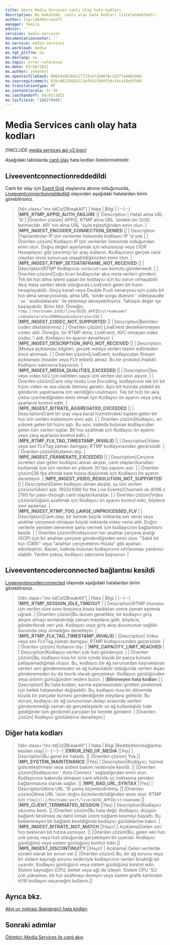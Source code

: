 ```yaml
---
title: Azure Media Services canlı olay hata kodları
description: Bu makalede, canlı olay hata kodları listelenmektedir.
author: IngridAtMicrosoft
manager: femila
editor: ''
services: media-services
documentationcenter: ''
ms.service: media-services
ms.workload: media
ms.tgt_pltfrm: na
ms.devlang: na
ms.topic: error-reference
ms.date: 03/26/2021
ms.author: inhenkel
ms.openlocfilehash: 09859a953b0127733cbf1b0876c1d2ffa6082096
ms.sourcegitcommit: 02bc06155692213ef031f049f5dcf4c418e9f509
ms.translationtype: MT
ms.contentlocale: tr-TR
ms.lasthandoff: 04/03/2021
ms.locfileid: "106279485"
---
```

# <a name="media-services-live-event-error-codes"></a>Media Services canlı olay hata kodları

[!INCLUDE [media services api v3 logo](./includes/v3-hr.md)]

Aşağıdaki tablolarda [canlı olay](live-event-outputs-concept.md) hata kodları listelenmektedir.

## <a name="liveeventconnectionrejected"></a>Liveeventconnectionreddedildi

Canlı bir olay için [Event Grid](../../event-grid/index.yml) olaylarına abone olduğunuzda, [Liveeventconnectionreddedildi](monitoring/media-services-event-schemas.md\#liveeventconnectionrejected) olayından aşağıdaki hatalardan birini görebilirsiniz.
> [!div class="mx-tdCol2BreakAll"]
>| Hata | Bilgi |
>|--|--|
>|**MPE_RTMP_APPID_AUTH_FAILURE** ||
>|Description | Hatalı alma URL 'SI |
>|Önerilen çözüm| APPıD, RTMP alma URL 'sindeki bir GUID belirtecidir. API 'nin alma URL 'siyle eşleştiğinden emin olun. |
>|**MPE_INGEST_ENCODER_CONNECTION_DENIED** ||
>| Description |Yapılandırılan IP izin verilenler listesinde kodlayıcı IP 'si yok |
>| Önerilen çözüm| Kodlayıcı IP Izin verilenler listesinde olduğundan emin olun. Doğru değeri ayarlamak için *whoismyıp* veya *CIDR Hesaplayıcı* gibi çevrimiçi bir araç kullanın.  Kodlayıcının gerçek canlı olaydan önce sunucuya ulaşabildiğinizden emin olun. |
>|**MPE_INGEST_RTMP_SETDATAFRAME_NOT_RECEIVED** ||
>| Description|RTMP Kodlayıcısı `setDataFrame` komutu göndermedi. |
>| Önerilen çözüm|Çoğu ticari kodlayıcılar akış meta verileri gönderir. Tek bit hızı alma işlemi yapan bir kodlayıcı için bu sorun olmayabilir. Akış meta verileri eksik olduğunda LiveEvent gelen bit hızını hesaplayabilir.  Geçiş kanalı veya Double Push senaryosu için çoklu bit hızı alma senaryosunda, alma URL 'sinde sorgu dizesini ' videopaudte ' ve ' audiodatarate ' ile eklemeyi deneyebilirsiniz. Yaklaşık değer işe başlayabilir. Birim kbit. Örneğin,  `rtmp://hostname:1935/live/GUID_APPID/streamname?videodatarate=5000&audiodatarate=192` |
>|**MPE_INGEST_CODEC_NOT_SUPPORTED** ||
>| Description|Belirtilen codec desteklenmez.|
>| Önerilen çözüm| LiveEvent desteklenmeyen codec aldı. Örneğin, bir RTMP alma, LiveEvent, AVC olmayan video codec 'i aldı.  Kodlayıcı ön ayarını denetleyin. |
>|**MPE_INGEST_DESCRIPTION_INFO_NOT_RECEIVED** ||
>| Description |Medya açıklaması bilgileri, gerçek medya verileri teslim edilmeden önce alınmadı. |
>| Önerilen çözüm|LiveEvent, kodlayıcıdan Stream açıklaması (header veya FLV etiketi) almaz. Bu bir protokol ihlalidir. Kodlayıcı satıcısına başvurun. |
>|**MPE_INGEST_MEDIA_QUALITIES_EXCEEDED** ||
>| Description|Ses veya video türü için kaliteleri sayısı izin verilen üst sınırı aşıyor. |
>| Önerilen çözüm|Canlı olay modu Live Encoding, kodlayıcının tek bir bit hızını video ve ses olarak iletmesi gerekir.  Aynı bit hızında yedekli bir gönderim yapılmasına izin verildiğini unutmayın. Tek bit hızlı bir akış çıktısı içermediğinden emin olmak için Kodlayıcı ön ayarını veya çıkış ayarlarını kontrol edin. |
>|**MPE_INGEST_BITRATE_AGGREGATED_EXCEEDED** ||
>| Description|Canlı bir olay veya kanal hizmetindeki toplam gelen bit hızı izin verilen maksimum sınırı aştı. |
>| Önerilen çözüm|Kodlayıcı, en yüksek gelen bit hızını aştı. Bu sınır, katkıda bulunan kodlayıcıdan gelen tüm verileri toplar. Bit hızı azaltmak için Kodlayıcı ön ayarını veya çıkış ayarlarını kontrol edin. |
>|**MPE_RTMP_FLV_TAG_TIMESTAMP_INVALID** ||
>| Description|Video veya ses FLVTag zaman damgası, RTMP kodlayıcısından geçersizdir. |
>| Önerilen çözüm|Kullanım dışı. |
>|**MPE_INGEST_FRAMERATE_EXCEEDED** ||
>| Description|Çerçeve ücretleri olan gelen kodlayıcı alınan akışlar, canlı olayları/kanalları kodlamak için izin verilen en yüksek 30 fps sayısını aştı. |
>| Önerilen çözüm|36 fps altında kare hızına düşürmek için Kodlayıcı ön ayarını denetleyin. |
>|**MPE_INGEST_VIDEO_RESOLUTION_NOT_SUPPORTED** ||
>| Description|Gelen kodlayıcı alınan akışlar, şu izin verilen çözünürlükleri aştı: 1920x1088 for the Live Events/Channels ve 4096 x 2160 for pass-through canlı olaylar/kanallar. |
>| Önerilen çözüm|Video çözünürlüğünü azaltmak için Kodlayıcı ön ayarını kontrol edin, böylece sınır aşılamaz. |
>|**MPE_INGEST_RTMP_TOO_LARGE_UNPROCESSED_FLV** |
>| Description|Canlı olay, bir kerede büyük miktarda ses verisi veya anahtar çerçevesi olmayan büyük miktarda video verisi aldı. Doğru verilerle yeniden denenme şansı vermek için kodlayıcının bağlantısını kestik. |
>| Önerilen çözüm|Kodlayıcının her anahtar çerçeve aralığı (GOP) için bir anahtar çerçeve gönderdiğinden emin olun.  "Sabit bit hızı (CBR)" veya "anahtar çerçevelerini Hizala" gibi ayarları etkinleştirin. Bazen, katkıda bulunan kodlayıcının sıfırlanması yardımcı olabilir. Yardım yoksa, kodlayıcı satıcısına başvurun. |

## <a name="liveeventencoderdisconnected"></a>Liveeventencoderconnected bağlantısı kesildi

[Liveeventencoderconnected](monitoring/media-services-event-schemas.md\#liveeventencoderdisconnected) olayında aşağıdaki hatalardan birini görebilirsiniz.

> [!div class="mx-tdCol2BreakAll"]
>| Hata | Bilgi |
>|--|--|
>|**MPE_RTMP_SESSION_IDLE_TIMEOUT** |
>| Description|RTMP oturumu izin verilen süre sınırı boyunca boşta kaldıktan sonra zaman aşımına uğradı. |
>|Önerilen çözüm|Bu durum genellikle, bir kodlayıcı giriş akışını almayı sonlandırdığı zaman meydana gelir. böylece, gönderilecek veri yok. Kodlayıcı veya giriş akışı durumunun sağlıklı durumda olup olmadığını denetleyin. |
>|**MPE_RTMP_FLV_TAG_TIMESTAMP_INVALID** |
>|Description| Video veya ses FLVTag zaman damgası, RTMP kodlayıcısından geçersizdir. |
>| Önerilen çözüm| Kullanım dışı. |
>|**MPE_CAPACITY_LIMIT_REACHED** |
>| Description|Kodlayıcı verileri çok hızlı gönderiyor. |
>| Önerilen çözüm|Bu, kodlayıcı kısa bir süre içinde büyük bir parça kümesi patlayamadığında oluşur.  Bu, kodlayıcı bir ağ sorunundan kaynaklanan verileri veri gönderemeden ve ağ kullanılabilir olduğunda verileri dışarı gönderemeden bu da teorik olarak gerçekleşir. Kodlayıcı günlüğünden veya sistem günlüğünden nedeni bulun. |
>|**Bilinmeyen hata kodları** |
>| Description| Bu hata kodları, karma eşlemesindeki girdileri yinelemek için bellek hatasından değişebilir. Bu, kodlayıcı kısa bir dönemde büyük bir parçalar kümesi gönderdiğinde meydana gelebilir.  Bu durum, kodlayıcı bir ağ sorunundan dolayı sırasında verileri gönderemediği zaman da gerçekleşebilir ve ağ kullanılabilir hale geldiğinde tüm gecikmeli parçaları bir kerede gönderir. |
>|Önerilen çözüm| Kodlayıcı günlüklerini denetleyin.|

## <a name="other-error-codes"></a>Diğer hata kodları

> [!div class="mx-tdCol2BreakAll"]
>| Hata | Bilgi |Reddedilen/bağlantısı kesilen olay|
>|--|--|--|
>|**ERROR_END_OF_MEDIA** ||Yes|
>| Description|Bu genel bir hatadır. ||
>|Önerilen çözüm| Yok.||
>|**MPI_SYSTEM_MAINTENANCE** ||Yes|
>| Description|Kodlayıcı, hizmet güncelleştirmesi veya sistem bakımı nedeniyle kesildi. ||
>|Önerilen çözüm|Kodlayıcının ' Auto Connect ' sağladığından emin olun. Kodlayıcının bakımda olmayan canlı etkinlik uç noktasına yeniden bağlanmasına olanak sağlar. ||
>|**MPE_BAD_URL_SYNTAX** ||Yes|
>| Description|Alma URL 'SI yanlış biçimlendirilmiş. ||
>|Önerilen çözüm|Alma URL 'sinin doğru biçimlendirildiğinden emin olun. RTMP için `rtmp[s]://hostname:port/live/GUID_APPID/streamname` ||
>|**MPE_CLIENT_TERMINATED_SESSION** ||Yes|
>| Description|Kodlayıcı oturumu kesti.  ||
>|Önerilen çözüm|Bu hata değil. Kodlayıcı, düzgün bağlantı kesilmesi da dahil olmak üzere bağlantı kesmeyi başlattı. Bu beklenmeyen bir bağlantı kesildiğinde kodlayıcı günlüklerine bakın. |
>|**MPE_INGEST_BITRATE_NOT_MATCH** ||Hayır|
>| Açıklama|Gelen veri hızı beklenen bit hızına uymuyor. ||
>|Önerilen çözüm|Bu, gelen veri hızı çok yavaş veya hızlı olduğunda gerçekleşen bir uyarıdır. Kodlayıcı günlüğünü veya sistem günlüğünü kontrol edin.||
>|**MPE_INGEST_DISCONTINUITY** ||Hayır|
>| Açıklama| Gelen verilerde sürekli olarak bir sorun var.||
>|Önerilen çözüm| Bu, bir ağ sorunu veya bir sistem kaynağı sorunu nedeniyle kodlayıcının verileri bıraktığı bir uyarıdır. Kodlayıcı günlüğünü veya sistem günlüğünü kontrol edin. Sistem kaynağını (CPU, bellek veya ağ) de izleyin. Sistem CPU 'SU çok yüksekse, bit hızı azaltmayı deneyin veya sistem grafik kartından H/W kodlayıcı seçeneğini kullanın.||

## <a name="see-also"></a>Ayrıca bkz.

[Akış uç noktası (başlangıç) hata kodları](stream-streaming-endpoint-error-codes-reference.md)

## <a name="next-steps"></a>Sonraki adımlar

[Öğretici: Media Services ile canlı akış](stream-live-tutorial-with-api.md)
